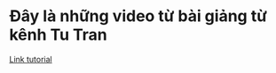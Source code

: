# Đây là những video từ bài giảng từ kênh Tu Tran

[Link tutorial](https://www.youtube.com/@TuTran-se)
